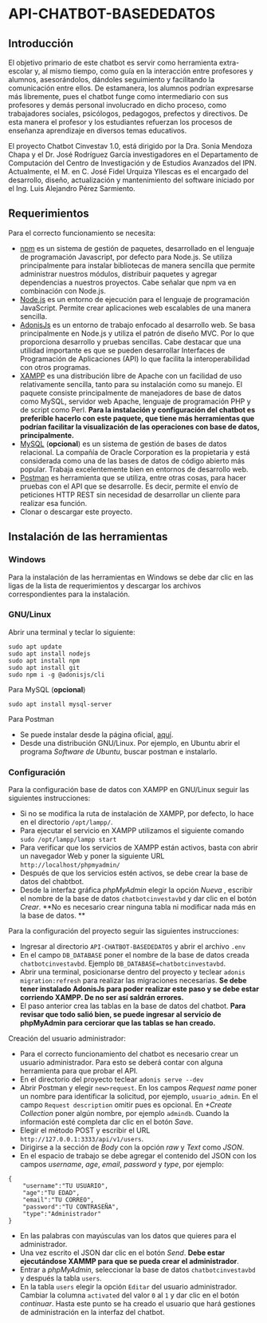 # API-CHATBOT-BASEDEDATOS 

## Introducción

El objetivo primario de este chatbot es servir como herramienta extra-escolar y, al mismo tiempo, como guía en la interacción entre profesores y alumnos, asesorándolos, dándoles seguimiento y facilitando la comunicación entre ellos. De estamanera, los alumnos podrían expresarse más libremente, pues el chatbot funge como intermediario con sus profesores y demás personal involucrado en dicho proceso, como trabajadores sociales, psicólogos, pedagogos, prefectos y directivos. De esta manera el profesor y los estudiantes refuerzan los procesos de enseñanza aprendizaje en diversos temas educativos.

El proyecto Chatbot Cinvestav 1.0, está dirigido por la Dra. Sonia Mendoza Chapa y el Dr. José Rodríguez García investigadores en el Departamento de Computación del Centro de Investigación y de Estudios Avanzados del IPN. Actualmente, el M. en C. José Fidel Urquiza Yllescas es el encargado del desarrollo, diseño, actualización y mantenimiento del software iniciado por el Ing. Luis Alejandro Pérez Sarmiento. 

## Requerimientos

Para el correcto funcionamiento se necesita:
- [npm](https://www.npmjs.com/) es un sistema de gestión de paquetes, desarrollado en el lenguaje de programación Javascript, por defecto para Node.js. Se utiliza principalmente para instalar bibliotecas de manera sencilla que permite administrar nuestros módulos, distribuir paquetes y agregar dependencias a nuestros proyectos. Cabe señalar que npm va en combinación con Node.js.
- [Node.js](https://nodejs.org) es un entorno de ejecución para el lenguaje de programación JavaScript. Permite crear aplicaciones web escalables de una manera sencilla.
- [AdonisJs](https://adonisjs.com/) es un entorno de trabajo enfocado al desarrollo web. Se basa principalmente en Node.js y utiliza el patrón de diseño MVC. Por lo que proporciona desarrollo y pruebas sencillas. Cabe destacar que una utilidad importante es que se pueden desarrollar Interfaces de Programación de Aplicaciones (API) lo que facilita la interoperabilidad con otros programas.
- [XAMPP](https://www.apachefriends.org/es/index.html) es una distribución libre de Apache con un facilidad de uso relativamente sencilla, tanto para su instalación como su manejo. El paquete consiste principalmente de manejadores de base de datos como MySQL, servidor web Apache, lenguaje de programación PHP y de script como Perl. **Para la instalación y configuración del chatbot es preferible hacerlo con este paquete, que tiene más herramientas que podrían facilitar la visualización de las operaciones con base de datos, principalmente.**
- [MySQL](https://www.mysql.com/) (**opcional**) es un sistema de gestión de bases de datos relacional. La compañía de Oracle Corporation es la propietaria y está considerada como una de las bases de datos de código abierto más popular. Trabaja excelentemente bien en entornos de desarrollo web.
- [Postman](https://www.postman.com/) es herramienta que se utiliza, entre otras cosas, para hacer pruebas con el API que se desarrolle. Es decir, permite el envío de peticiones HTTP REST sin necesidad de desarrollar un cliente para realizar esa función.
- Clonar o descargar este proyecto.

## Instalación de las herramientas

### Windows
Para la instalación de las herramientas en Windows se debe dar clic en las ligas de la lista de requerimientos y descargar los archivos correspondientes para la instalación.

### GNU/Linux

Abrir una terminal y teclar lo siguiente:
```
sudo apt update
sudo apt install nodejs
sudo apt install npm
sudo apt install git
sudo npm i -g @adonisjs/cli
```

Para MySQL (**opcional**)
```
sudo apt install mysql-server
```

Para Postman
- Se puede instalar desde la página oficial, [aquí](https://www.postman.com/downloads).
- Desde una distribución GNU/Linux. Por ejemplo, en Ubuntu abrir el programa *Software de Ubuntu*, buscar postman e instalarlo.

### Configuración
Para la configuración base de datos con XAMPP en GNU/Linux seguir las siguientes instrucciones:
- Si no se modifica la ruta de instalación de XAMPP,  por defecto, lo hace en el directorio `/opt/lampp/`.
- Para ejecutar el servicio en XAMPP utilizamos el siguiente comando `sudo /opt/lampp/lampp start`
- Para verificar que los servicios de XAMPP están activos, basta con abrir un navegador Web y poner la siguiente URL `http://localhost/phpmyadmin/`
- Después de que los servicios estén activos, se debe crear la base de datos del chabtbot. 
- Desde la interfaz gráfica *phpMyAdmin* elegir la opción *Nueva* , escribir el nombre de la base de datos `chatbotcinvestavbd` y dar clic en el botón *Crear*. 
**No es necesario crear ninguna tabla ni modificar nada más en la base de datos. **

Para la configuración del proyecto seguir las siguientes instrucciones:
- Ingresar al directorio `API-CHATBOT-BASEDEDATOS` y abrir el archivo `.env`
- En el campo `DB_DATABASE` poner el nombre de la base de datos creada `chatbotcinvestavbd`. Ejemplo `DB_DATABASE=chatbotcinvestavbd`.
- Abrir una terminal, posicionarse dentro del proyecto y teclear `adonis migration:refresh` para realizar las migraciones necesarias. **Se debe tener instalado AdonisJs para poder realizar este paso y se debe estar corriendo XAMPP. De no ser así saldrán errores.**
- El paso anterior crea las tablas en la base de datos del chatbot. 
**Para revisar que todo salió bien, se puede ingresar al servicio de phpMyAdmin para cerciorar que las tablas se han creado.**

Creación del usuario administrador:
- Para el correcto funcionamiento del chatbot es necesario crear un usuario administrador. Para esto se deberá contar con alguna herramienta para que probar el API.
- En el directorio del proyecto teclear `adonis serve --dev`
- Abrir Postman y elegir `new>request`. En los campos *Request name* poner un nombre para identificar la solicitud, por ejemplo, `usuario_admin`. En el campo `Request description` omitir pues es opcional. En *+Create Collection* poner algún nombre, por ejemplo `admindb`. Cuando la información esté completa dar clic en el botón *Save*.
- Elegir el método POST y escribir el URL `http://127.0.0.1:3333/api/v1/users`.
- Dirigirse a la sección de *Body* con la opción *raw* y *Text* como *JSON*. 
- En el espacio de trabajo se debe agregar el contenido del JSON con los campos *username*, *age*, *email*, *password* y *type*, por ejemplo:
```
{
    "username":"TU USUARIO",
    "age":"TU EDAD",
    "email":"TU CORREO",
    "password":"TU CONTRASEÑA",
    "type":"Administrador"
}
```
- En las palabras con mayúsculas van los datos que quieres para el administrador.
- Una vez escrito el JSON dar clic en el botón *Send*. **Debe estar ejecutándose XAMMP para que se pueda crear el administrador**.
- Entrar a *phpMyAdmin*, seleccionar la base de datos `chatbotcinvestavbd` y después la tabla `users`.
- En la tabla `users` elegir la opción `Editar` del usuario administrador. Cambiar la columna `activated` del valor `0` al `1` y dar clic en el botón *continuar*.
Hasta este punto se ha creado el usuario que hará gestiones de administración en la interfaz del chatbot.

